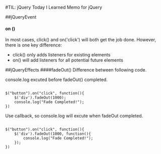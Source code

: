 #TIL: jQuery
Today I Learned Memo for jQuery



##jQueryEvent
#### on ()
In most cases, click() and on('click') will both get the job done. However, there is one key difference:
- click() only adds listeners for existing elements
- on() will add listeners for all potential future elements



##jQueryEffects
####fadeOut()
Difference between following code.

console.log excuted before fadeOut() completed.
<pre><code>
$("button").on("click", function(){
	$('div').fadeOut(1000);	
	console.log("Fade Completed!");
})
</code></pre>


Use callback, so console.log will excute when fadeOut completed.
<pre><code>
$("button").on("click", function(){
	$('div').fadeOut(1000, function(){
		console.log("Fade Completed!");
	});	
})
</code></pre>
